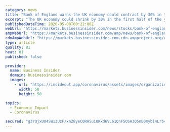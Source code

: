 ```yaml
---
category: news
title: "Bank of England warns the UK economy could contract by 30% in the first half as coronavirus hammers activity"
excerpt: "The UK economy could shrink by 30% in the first half of the year and suffer its worst recession on record, the Bank of England warned on"
publishedDateTime: 2020-05-08T00:22:00Z
webUrl: "https://markets.businessinsider.com/news/stocks/bank-of-england-warns-economy-shrink-30-percent-2020-5-1029176142"
ampWebUrl: "https://markets.businessinsider.com/amp/news/bank-of-england-warns-economy-shrink-30-percent-2020-5-1029176142"
cdnAmpWebUrl: "https://markets-businessinsider-com.cdn.ampproject.org/c/s/markets.businessinsider.com/amp/news/bank-of-england-warns-economy-shrink-30-percent-2020-5-1029176142"
type: article
quality: 81
heat: 81
published: false

provider:
  name: Business Insider
  domain: businessinsider.com
  images:
    - url: "https://insideout.app/coronavirus/assets/images/organizations/businessinsider.com-50x50.jpg"
      width: 50
      height: 50

topics:
  - Economic Impact
  - Coronavirus

secured: "g3rQjxUO4SW13UzF/xnZ8yeC0RH5ui0Kxd6VL61QnF5OSH3Q5nE0mybi4Lrb4QrpcKXWy/gq0I7Nx8k6jUbPFWMosVq90r71Mfh59yM5KK3E5fYEKNkd+54x+hurhzcWxWtqEUfPBv7Quqj2sNTBBjSG4JESdi4Pb1NyU8rtXYpVp3g5IyZKUA4NZJbbaX/H4ZUcJ3gw5/dmxA86OZuU2D58Hl/HcSW83o8xtHJH//DUz8AiV7DqGY7FzNU9b3R7T+/8fPktZ9+QcT/ABflr3K7+O25p/Ru+2Md4pF8pncC81ZUOUFys+83xFQwvng9V8pgF+ju7FK1NbwG8IAkn7Wwtjoiz9PBkB9DNDLmqII2aM4efGzagNyoO+aw3lEoZE1VXOHnC3bTOogXFdyDl4KYTn7CKZA1srcDWF/hu8tomZOemuFdNuL4oF9MVEhTbgryCnKtdrCerBVHwkeIR8qYADGyz2UnE+uWrs91dv7Q=;FaSF44616zhIpA2ksJXfXw=="
---
```


